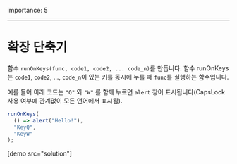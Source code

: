 importance: 5

---

# 확장 단축기

함수 `runOnKeys(func, code1, code2, ... code_n)`를 만듭니다. 함수 runOnKeys는 `code1`, `code2`, ..., `code_n`이 있는 키를 동시에 누를 때 `func`를 실행하는 함수입니다.

예를 들어 아래 코드는 `"Q"` 와 `"W"` 를 함께 누르면 `alert` 창이 표시됩니다(CapsLock 사용 여부에 관계없이 모든 언어에서 표시됨).

```js no-beautify
runOnKeys(
  () => alert("Hello!"),
  "KeyQ",
  "KeyW"
);
```

[demo src="solution"]

